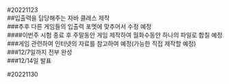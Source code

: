 #20221123  
##입출력을 담당해주는 자바 클래스 제작  
###추후 다른 게임들의 입출력 포멧에 맞추어서 수정 예정  
####이번주 시험 종료 후 주말동안 게임 제작하여 월화수동안 하나의 파일로 합칠 예정  
###게임 관련하여 인터넷의 자료를 참고하여 예정(가능한 직접 제작할 예정)  
###12/7일까지 전부 완성  
###12/14일 발표  

#20221130
